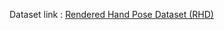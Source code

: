 Dataset link : [Rendered Hand Pose Dataset (RHD)](https://lmb.informatik.uni-freiburg.de/resources/datasets/RenderedHandposeDataset.en.html)